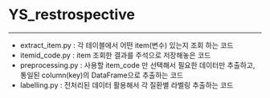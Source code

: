 # YS_restrospective

----

* extract_item.py : 각 테이블에서 어떤 item(변수) 있는지 조회 하는 코드
* itemid_code.py : item 조회한 결과를 주석으로 저장해놓은 코드
* preprocessing.py : 사용할 item_code 만 선택해서 필요한 데이터만 추출하고, 통일된 column(key)의 DataFrame으로 추출하는 코드
* labelling.py : 전처리된 데이터 활용해서 각 질환별 라벨링 추출하는 코드
